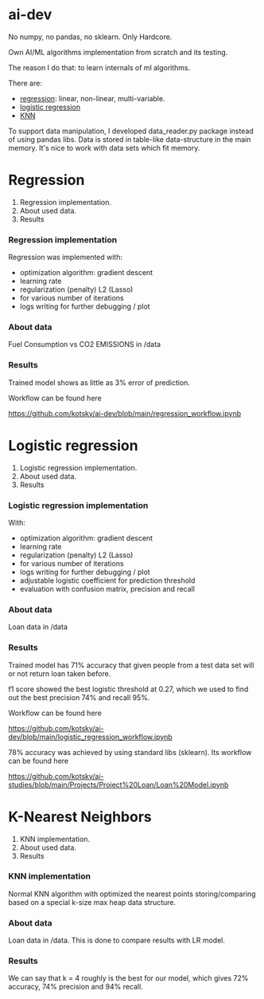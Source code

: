 # ai-dev


No numpy, no pandas, no sklearn. Only Hardcore. 

Own AI/ML algorithms implementation from scratch and its testing.

The reason I do that: to learn internals of ml algorithms.

There are:
- [regression](https://github.com/kotsky/ai-dev#regression): linear, non-linear, multi-variable.
- [logistic regression](https://github.com/kotsky/ai-dev#logistic-regression)
- [KNN](https://github.com/kotsky/ai-dev#k-nearest-neighbors)

To support data manipulation, I developed data_reader.py package instead of using pandas libs.
Data is stored in table-like data-structure in the main memory. 
It's nice to work with data sets which fit memory.

# Regression
1. Regression implementation.
2. About used data.
3. Results

### Regression implementation
Regression was implemented with:
- optimization algorithm: gradient descent
- learning rate
- regularization (penalty) L2 (Lasso)
- for various number of iterations
- logs writing for further debugging / plot

### About data
Fuel Consumption vs CO2 EMISSIONS in /data
### Results
Trained model shows as little as 3% error of prediction.

Workflow can be found here 

https://github.com/kotsky/ai-dev/blob/main/regression_workflow.ipynb

# Logistic regression
1. Logistic regression implementation.
2. About used data.
3. Results

### Logistic regression implementation
With:
- optimization algorithm: gradient descent
- learning rate
- regularization (penalty) L2 (Lasso)
- for various number of iterations
- logs writing for further debugging / plot
- adjustable logistic coefficient for prediction threshold
- evaluation with confusion matrix, precision and recall

### About data
Loan data in /data
### Results
Trained model has 71% accuracy that given people from a test data set will or not return loan taken before.

f1 score showed the best logistic threshold at 0.27, which we used to find out the best precision 74% and recall 95%.

Workflow can be found here 

https://github.com/kotsky/ai-dev/blob/main/logistic_regression_workflow.ipynb

78% accuracy was achieved by using standard libs (sklearn). 
Its workflow can be found here 

https://github.com/kotsky/ai-studies/blob/main/Projects/Project%20Loan/Loan%20Model.ipynb

# K-Nearest Neighbors
1. KNN implementation.
2. About used data.
3. Results

### KNN implementation
Normal KNN algorithm with optimized the nearest points storing/comparing 
based on a special k-size max heap data structure.

### About data
Loan data in /data. This is done to compare results with LR model.

### Results
We can say that k = 4 roughly is the best for our model, 
which gives 72% accuracy, 74% precision and 94% recall.
